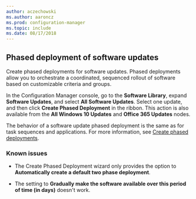 ```yaml
--- 
author: aczechowski
ms.author: aaroncz
ms.prod: configuration-manager
ms.topic: include
ms.date: 08/17/2018
---
```


## <a name="bkmk_pod"></a> Phased deployment of software updates
<!--1358146-->

Create phased deployments for software updates. Phased deployments allow you to orchestrate a coordinated, sequenced rollout of software based on customizable criteria and groups.

In the Configuration Manager console, go to the **Software Library**, expand **Software Updates**, and select **All Software Updates**. Select one update, and then click **Create Phased Deployment** in the ribbon. This action is also available from the **All Windows 10 Updates** and **Office 365 Updates** nodes. 

The behavior of a software update phased deployment is the same as for task sequences and applications. For more information, see [Create phased deployments](/sccm/osd/deploy-use/create-phased-deployment-for-task-sequence).


### Known issues

- The Create Phased Deployment wizard only provides the option to **Automatically create a default two phase deployment**.

- The setting to **Gradually make the software available over this period of time (in days)** doesn't work.  



